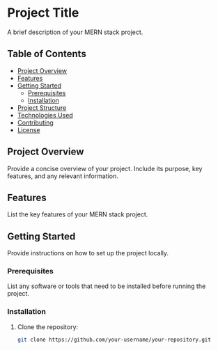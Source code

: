# Project Title

A brief description of your MERN stack project.

## Table of Contents

- [Project Overview](#project-overview)
- [Features](#features)
- [Getting Started](#getting-started)
  - [Prerequisites](#prerequisites)
  - [Installation](#installation)
- [Project Structure](#project-structure)
- [Technologies Used](#technologies-used)
- [Contributing](#contributing)
- [License](#license)

## Project Overview

Provide a concise overview of your project. Include its purpose, key features, and any relevant information.

## Features

List the key features of your MERN stack project.

## Getting Started

Provide instructions on how to set up the project locally.

### Prerequisites

List any software or tools that need to be installed before running the project.

### Installation

1. Clone the repository:

   ```bash
   git clone https://github.com/your-username/your-repository.git

